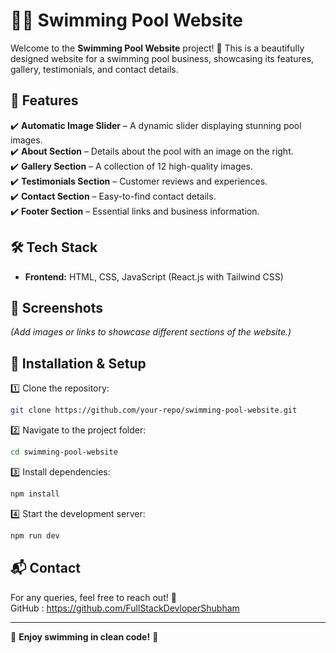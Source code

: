 # 🏊‍♂️ Swimming Pool Website

Welcome to the **Swimming Pool Website** project! 🌊 This is a beautifully designed website for a swimming pool business, showcasing its features, gallery, testimonials, and contact details.

## 🌟 Features

✔️ **Automatic Image Slider** – A dynamic slider displaying stunning pool images.  
✔️ **About Section** – Details about the pool with an image on the right.  
✔️ **Gallery Section** – A collection of 12 high-quality images.  
✔️ **Testimonials Section** – Customer reviews and experiences.  
✔️ **Contact Section** – Easy-to-find contact details.  
✔️ **Footer Section** – Essential links and business information.  

## 🛠️ Tech Stack

- **Frontend:** HTML, CSS, JavaScript (React.js with Tailwind CSS)  

## 📸 Screenshots

_(Add images or links to showcase different sections of the website.)_

## 🚀 Installation & Setup

1️⃣ Clone the repository:  
```bash
git clone https://github.com/your-repo/swimming-pool-website.git
```

2️⃣ Navigate to the project folder:  
```bash
cd swimming-pool-website
```

3️⃣ Install dependencies:  
```bash
npm install
```

4️⃣ Start the development server:  
```bash
npm run dev
```

## 📬 Contact

For any queries, feel free to reach out! 📧  
GitHub :  https://github.com/FullStackDevloperShubham

---

🎉 **Enjoy swimming in clean code!** 🚀

